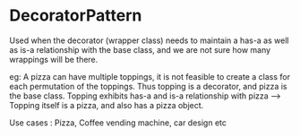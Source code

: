# DecoratorPattern

Used when the decorator (wrapper class) needs to maintain a has-a as well as is-a relationship with the base class, and we are not sure how many wrappings will be there.

eg: A pizza can have multiple toppings, it is not feasible to create a class for each permutation of the toppings. Thus topping is a decorator, and pizza is the base class.
Topping exhibits has-a and is-a relationship with pizza --> Topping itself is a pizza, and also has a pizza object.

Use cases : Pizza, Coffee vending machine, car design etc
